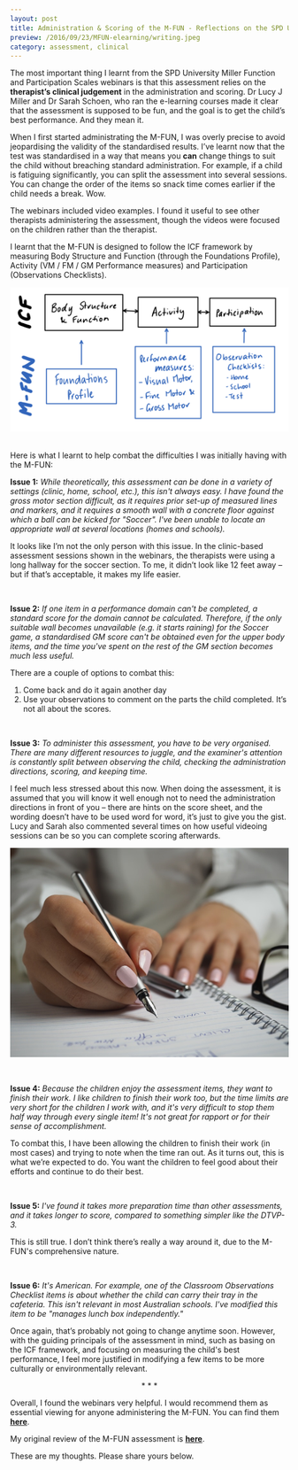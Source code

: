 ```yaml
---
layout: post
title: Administration & Scoring of the M-FUN - Reflections on the SPD University eLearning course
preview: /2016/09/23/MFUN-elearning/writing.jpeg
category: assessment, clinical
---
```


The most important thing I learnt from the SPD University Miller Function and
Participation Scales webinars is that this assessment relies on the **therapist’s clinical judgement** 
in the administration and scoring. Dr Lucy J Miller and
Dr Sarah Schoen, who ran the e-learning courses made it clear that the assessment is
supposed to be fun, and the goal is to get the child’s
best performance. And they mean it.

When I first started administrating the M-FUN, I was overly precise to avoid 
jeopardising the validity of the standardised results. I’ve
learnt now that the test was standardised in a way that means you **can**
change things to suit the child without breaching standard administration.
For example, if a child is fatiguing significantly, you can split the assessment
into several sessions. You can change the order of the items so snack time comes
earlier if the child needs a break. Wow.

The webinars included video examples. I found it useful to see other
therapists administering the assessment, though the videos were focused on
the children rather than the therapist.

I learnt that the M-FUN is designed to follow the ICF framework by measuring Body Structure and Function
(through the Foundations Profile), Activity (VM / FM / GM Performance measures) 
and Participation (Observations Checklists). 

![diagram](/2016/09/23/MFUN-elearning/ICFandMFUN.png)

<br>
Here is what I learnt to help combat the difficulties I was initially having
with the M-FUN:

**Issue 1:** *While theoretically, this assessment can be done in a variety of settings (clinic,
home, school, etc.), this isn't always easy. I have found the gross motor section
difficult, as it requires prior set-up of measured lines and markers, and it requires
a smooth wall with a concrete floor against which a ball can be kicked for "Soccer".
I've been unable to locate an appropriate wall at several locations (homes and schools).*

It looks like I’m not the only person with this issue. In the clinic-based assessment
sessions shown in the webinars, the therapists were using a long hallway for the
soccer section. To me, it didn’t look like 12 feet away – but if that’s acceptable,
it makes my life easier.

<br>

**Issue 2:** *If one item in a performance domain can't be completed, a standard
score for the domain cannot be calculated. Therefore, if the only suitable wall
becomes unavailable (e.g. it starts raining) for the Soccer game, a standardised
GM score can't be obtained even for the upper body items, and the time you've spent
on the rest of the GM section becomes much less useful.*

There are a couple of options to combat this:

1.	Come back and do it again another day
2.	Use your observations to comment on the parts the child completed. It’s not all about the scores.

<br>

**Issue 3:** *To administer this assessment, you have to be very organised. There
are many different resources to juggle, and the examiner's attention is constantly
split between observing the child, checking the administration directions, scoring,
and keeping time.*

I feel much less stressed about this now. When doing the assessment, it is assumed
that you will know it well enough not to need the administration directions in
front of you – there are hints on the score sheet, and the wording doesn’t have
to be used word for word, it’s just to give you the gist. Lucy and Sarah also
commented several times on how useful videoing sessions can be so you can complete scoring afterwards.

![So much writing](/2016/09/23/MFUN-elearning/writing.jpeg)

<br>

**Issue 4:** *Because the children enjoy the assessment items, they want to finish
their work. I like children to finish their work too, but the time limits are
very short for the children I work with, and it's very difficult to stop them
half way through every single item! It's not great for rapport or for their sense
of accomplishment.*

To combat this, I have been allowing the children to finish their work (in most
cases) and trying to note when the time ran out. As it turns out, this is what
we’re expected to do. You want the children to feel good about their efforts and
continue to do their best.

<br>

**Issue 5:** *I've found it takes more preparation time than other assessments,
and it takes longer to score, compared to something simpler like the DTVP-3.*

This is still true. I don’t think there’s really a way around it, due to the M-FUN's comprehensive nature.

<br>

**Issue 6:** *It's American. For example, one of the Classroom Observations
Checklist items is about whether the child can carry their tray in the cafeteria.
This isn't relevant in most Australian schools. I've modified this item to be
"manages lunch box independently."*

Once again, that’s probably not going to change anytime soon. However, with the
guiding principals of the assessment in mind, such as basing on the ICF framework,
and focusing on measuring the child's best performance, I feel more justified in
modifying a few items to be more culturally or environmentally relevant.

<center>* * *</center>

Overall, I found the webinars very helpful. I would recommend them as essential
viewing for anyone administering the M-FUN. You can find them **[here](http://spduniversity.org/2013/05/13/session-2-administration-and-scoring-of-the-m-fun/)**.

My original review of the M-FUN assessment is **[here](http://otequip.info/2016/01/13/mfun.html)**.

These are my thoughts. Please share yours below.
